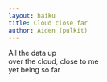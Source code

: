 ```yaml
---
layout: haiku
title: Cloud close far
author: Aiden (pulkit)
---
```


All the data up<br>
over the cloud, close to me<br>
yet being so far<br>
